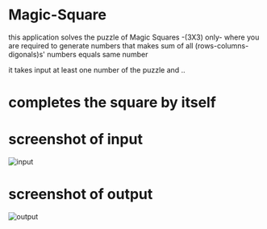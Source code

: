 # Magic-Square

this application solves the puzzle of Magic Squares -(3X3) only-
where you are required to generate numbers that makes sum of all (rows-columns-digonals)s' numbers equals same number

it takes input at least one number of the puzzle and ..
# completes the square by itself

# screenshot of input 
![input](https://user-images.githubusercontent.com/36401302/86530515-966a5680-beb9-11ea-919b-a31965fff7d2.jpg)


# screenshot of output 
![output](https://user-images.githubusercontent.com/36401302/86530514-95392980-beb9-11ea-9f31-4512637924e0.jpg)

